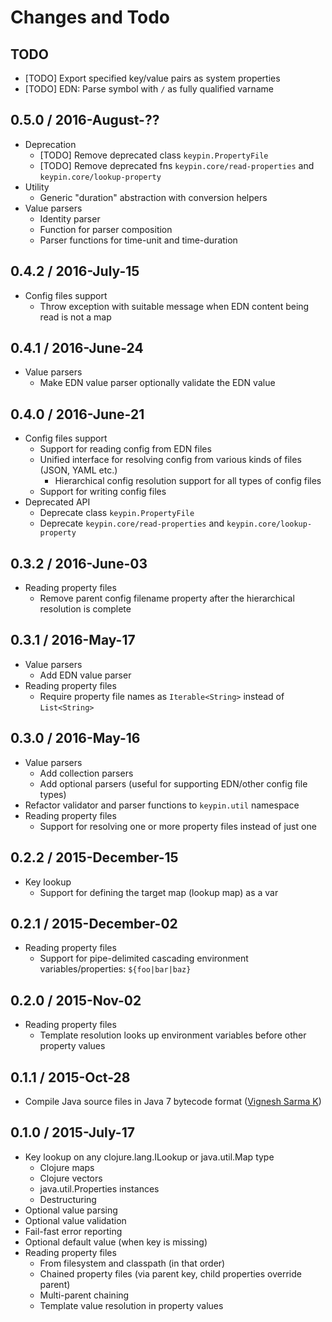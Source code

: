 # Changes and Todo

## TODO

- [TODO] Export specified key/value pairs as system properties
- [TODO] EDN: Parse symbol with `/` as fully qualified varname


## 0.5.0 / 2016-August-??

- Deprecation
  - [TODO] Remove deprecated class `keypin.PropertyFile`
  - [TODO] Remove deprecated fns `keypin.core/read-properties` and `keypin.core/lookup-property`
- Utility
  - Generic "duration" abstraction with conversion helpers
- Value parsers
  - Identity parser
  - Function for parser composition
  - Parser functions for time-unit and time-duration


## 0.4.2 / 2016-July-15

- Config files support
  - Throw exception with suitable message when EDN content being read is not a map


## 0.4.1 / 2016-June-24

- Value parsers
  - Make EDN value parser optionally validate the EDN value


## 0.4.0 / 2016-June-21

- Config files support
  - Support for reading config from EDN files
  - Unified interface for resolving config from various kinds of files (JSON, YAML etc.)
    - Hierarchical config resolution support for all types of config files
  - Support for writing config files
- Deprecated API
  - Deprecate class `keypin.PropertyFile`
  - Deprecate `keypin.core/read-properties` and `keypin.core/lookup-property`


## 0.3.2 / 2016-June-03

- Reading property files
  - Remove parent config filename property after the hierarchical resolution is complete


## 0.3.1 / 2016-May-17

- Value parsers
  - Add EDN value parser
- Reading property files
  - Require property file names as `Iterable<String>` instead of `List<String>`


## 0.3.0 / 2016-May-16

- Value parsers
  - Add collection parsers
  - Add optional parsers (useful for supporting EDN/other config file types)
- Refactor validator and parser functions to `keypin.util` namespace
- Reading property files
  - Support for resolving one or more property files instead of just one


## 0.2.2 / 2015-December-15

- Key lookup
  - Support for defining the target map (lookup map) as a var


## 0.2.1 / 2015-December-02

- Reading property files
  - Support for pipe-delimited cascading environment variables/properties: `${foo|bar|baz}`


## 0.2.0 / 2015-Nov-02

- Reading property files
  - Template resolution looks up environment variables before other property values


## 0.1.1 / 2015-Oct-28

- Compile Java source files in Java 7 bytecode format ([Vignesh Sarma K](vigneshsarma))


## 0.1.0 / 2015-July-17

- Key lookup on any clojure.lang.ILookup or java.util.Map type
  - Clojure maps
  - Clojure vectors
  - java.util.Properties instances
  - Destructuring
- Optional value parsing
- Optional value validation
- Fail-fast error reporting
- Optional default value (when key is missing)
- Reading property files
  - From filesystem and classpath (in that order)
  - Chained property files (via parent key, child properties override parent)
  - Multi-parent chaining
  - Template value resolution in property values

